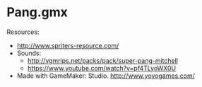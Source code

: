 # Pang.gmx

Resources:
- http://www.spriters-resource.com/
- Sounds:
  - http://vgmrips.net/packs/pack/super-pang-mitchell
  - https://www.youtube.com/watch?v=pf4TLyoWX0U
- Made with GameMaker: Studio. http://www.yoyogames.com/
